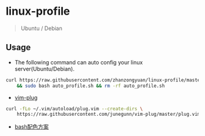# linux-profile

> Ubuntu / Debian

## Usage

- The following command can auto config your linux server(Ubuntu/Debian).
```bash
curl https://raw.githubusercontent.com/zhanzongyuan/linux-profile/master/auto_profile.sh > auto_profile.sh\
    && sudo bash auto_profile.sh && rm -rf auto_profile.sh
```

- [vim-plug](https://github.com/junegunn/vim-plug)
```bash
curl -fLo ~/.vim/autoload/plug.vim --create-dirs \
    https://raw.githubusercontent.com/junegunn/vim-plug/master/plug.vim
```
- [bash配色方案](https://www.zhihu.com/question/20110072/answer/14014646)


